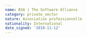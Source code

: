 ```yaml
---
name: BSA | The Software Alliance
category: private_sector
nature: Association professionnelle 
nationality: International
date_signed: '2018-11-12'
---
```

    